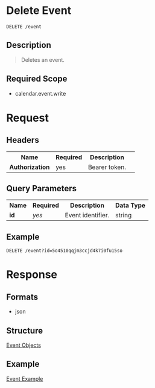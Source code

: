 # Delete Event

```
DELETE /event
```

## Description
> Deletes an event.

## Required Scope
- calendar.event.write

# Request

## Headers
<table>
    <tr>
        <th>Name</th>
        <th>Required</th>
        <th>Description</th>
    </tr>
    <tr>
        <td><b>Authorization</b></td>
        <td>yes</td>
        <td>Bearer token.<td>
    </tr>
</table>

## Query Parameters

<table>
    <tr>
        <th>Name</th>
        <th>Required</th>
        <th>Description</th>
        <th>Data Type</th>
    </tr>
    <tr>
        <td><b>id</b></td>
        <td><i>yes</i></td>
        <td>Event identifier.</td>
        <td>string</td>
    </tr>
</table>

## Example
```
DELETE /event?id=5o4510qqjm3ccjd4k7i0fu15so
```

# Response

## Formats
- json

## Structure
[Event Objects](README.md#structure)

## Example
[Event Example](README.md#example)

